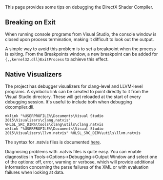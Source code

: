 This page provides some tips on debugging the DirectX Shader Compiler.

## Breaking on Exit

When running console programs from Visual Studio, the console window is closed upon process termination, making it difficult to look out the output.

A simple way to avoid this problem is to set a breakpoint when the process is exiting. From the Breakpoints window, a new breakpoint can be added for `{,,kernel32.dll}ExitProcess` to achieve this effect.

## Native Visualizers

The project has debugger visualizers for clang-level and LLVM-level programs. A symbolic link can be created to point directly to it from the Visual Studio directory. These will get reloaded at the start of every debugging session. It's useful to include both when debugging dxcompiler.dll.

```
mklink "%USERPROFILE%\Documents\Visual Studio 2015\Visualizers\clang.natvis" %HLSL_SRC_DIR%\tools\clang\utils\clang.natvis
mklink "%USERPROFILE%\Documents\Visual Studio 2015\Visualizers\llvm.natvis" %HLSL_SRC_DIR%\utils\llvm.natvis
```

The syntax for .natvis files is documented [here](https://msdn.microsoft.com/en-us/library/jj620914.aspx).

Diagnosing problems with .natvis files is quite easy. You can enable diagnostics in Tools->Options->Debugging->Output Window and select one of the options: off, error, warning or verbose, which will provide additional information concerning the parse failures of the XML or with evaluation failures when looking at data.
